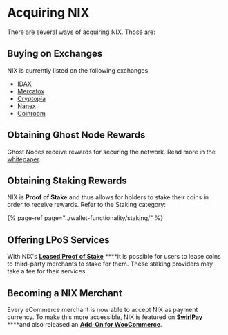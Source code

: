# Acquiring NIX

There are several ways of acquiring NIX. Those are:

## Buying on Exchanges

NIX is currently listed on the following exchanges:

* [IDAX](https://www.idax.pro/#/exchange?pairname=NIX_BTC)
* [Mercatox](https://mercatox.com/exchange/NIX/BTC)
* [Cryptopia](https://www.cryptopia.co.nz/Exchange?market=NIX_BTC)
* [Nanex](https://nanex.co/exchange/NIXNANO)
* [Coinroom](https://coinroom.com/stock)

## Obtaining Ghost Node Rewards

Ghost Nodes receive rewards for securing the network. Read more in the [whitepaper](https://nixplatform.io/about/resources).

## Obtaining Staking Rewards

NIX is **Proof of Stake** and thus allows for holders to stake their coins in order to receive rewards. Refer to the Staking category:

{% page-ref page="../wallet-functionality/staking/" %}

## Offering LPoS Services

With NIX's [**Leased Proof of Stake**](../wallet-functionality/staking/delegated-staking-dpos/) ****it is possible for users to lease coins to third-party merchants to stake for them. These staking providers may take a fee for their services.

## Becoming a NIX Merchant

Every eCommerce merchant is now able to accept NIX as payment currency. To make this more accessible, NIX is featured on [**SwirlPay**](https://swirlpay.io/assets/) ****and also released an [**Add-On for WooCommerce**](https://github.com/NixPlatform/cryptowoo-nix-addon).


